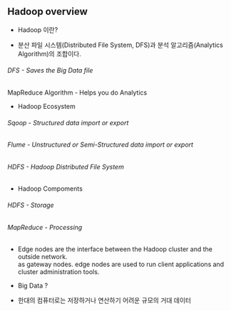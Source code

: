 
## Hadoop overview
- Hadoop 이란?
 + 분산 파일 시스템(Distributed File System, DFS)과 분석 알고리즘(Analytics Algorithm)의 조합이다.  
 ###### DFS - Saves the Big Data file
 MapReduce Algorithm - Helps you do Analytics

 + Hadoop Ecosystem
 ###### Sqoop - Structured data import or export
 ###### Flume - Unstructured or Semi-Structured data import or export
 ###### HDFS - Hadoop Distributed File System

 + Hadoop Compoments
  ###### HDFS - Storage
  ###### MapReduce - Processing

 + Edge nodes 
   are the interface between the Hadoop cluster and the outside network.  
   as gateway nodes. 
   edge nodes are used to run client applications and cluster administration tools.

- Big Data ?
 + 한대의 컴퓨터로는 저장하거나 연산하기 어려운 규모의 거대 데이터
